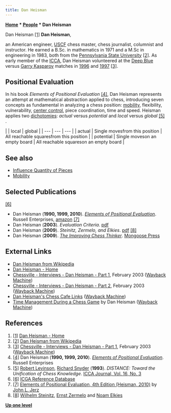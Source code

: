 ```yaml
---
title: Dan Heisman
---
```

**[Home](Home "Home") * [People](People "People") * Dan Heisman**

[](File:DanHeisman.jpg) Dan Heisman <a id="cite-note-1" href="#cite-ref-1">[1]</a>
**Dan Heisman**,

an American engineer, [USCF](https://en.wikipedia.org/wiki/United_States_Chess_Federation) chess master, chess journalist,
columnist and instructor. He earned a B.Sc. in mathematics in 1971 and a M.Sc in engineering in 1983, both from the [Pennsylvania State University](https://en.wikipedia.org/wiki/Pennsylvania_State_University) <a id="cite-note-2" href="#cite-ref-2">[2]</a>.
As early member of the [ICCA](ICCA "ICCA"), Dan Heisman volunteered at the [Deep Blue](Deep_Blue "Deep Blue") versus [Garry Kasparov](Garry_Kasparov "Garry Kasparov") matches in [1996](Kasparov_versus_Deep_Blue_1996 "Kasparov versus Deep Blue 1996") and [1997](Kasparov_versus_Deep_Blue_1997 "Kasparov versus Deep Blue 1997") <a id="cite-note-3" href="#cite-ref-3">[3]</a>.

## Positional Evaluation

In his book *Elements of Positional Evaluation* <a id="cite-note-4" href="#cite-ref-4">[4]</a>, Dan Heisman
represents an attempt at mathematical abstraction applied to chess, introducing seven concepts as fundamental in analyzing a chess position: [mobility](Mobility "Mobility"), flexibility, vulnerability, [center control](Center_Control "Center Control"), piece coordination, time and speed.
Heisman applies two [dichotomies](https://en.wikipedia.org/wiki/Dichotomy): *actual* versus *potential* and *local* versus *global* <a id="cite-note-5" href="#cite-ref-5">[5]</a> .

|  |  local
|  global
|
| --- | --- | --- |
|  actual
|  Single movesfrom this position
|  All reachable squaresfrom this position
|
|  potential
|  Single moveson an empty board
|  All reachable squareson an empty board
|

## See also

- [Influence Quantity of Pieces](Influence_Quantity_of_Pieces "Influence Quantity of Pieces")
- [Mobility](Mobility "Mobility")

## Selected Publications

<a id="cite-note-6" href="#cite-ref-6">[6]</a>

- Dan Heisman (**1990, 1999, 2010**). *[Elements of Positional Evaluation](https://www.danheisman.com/elements-of-positional-evaluation.html)*. Russell Enterprises, [amazon](https://www.amazon.com/Elements-Positional-Evaluation-Pieces-Their/dp/1888690585) <a id="cite-note-7" href="#cite-ref-7">[7]</a>
- Dan Heisman (**2003**). *Evaluation Criteria*. [pdf](http://web.archive.org/web/20101205141047/http://www.chesscafe.com/text/heisman27.pdf)
- Dan Heisman (**2009**). *Steinitz, Zermelo, and Elkies*. [pdf](http://web.archive.org/web/20110514132222/http://www.chesscafe.com/text/skittles358.pdf) <a id="cite-note-8" href="#cite-ref-8">[8]</a>
- Dan Heisman (**2009**). *[The Improving Chess Thinker](https://www.danheisman.com/the-improving-chess-thinker.html)*. [Mongoose Press](https://mongoosepress.com/)

## External Links

- [Dan Heisman from Wikipedia](https://en.wikipedia.org/wiki/Dan_Heisman)
- [Dan Heisman - Home](https://www.danheisman.com/)
- [Chessville - Interviews - Dan Heisman - Part 1](http://web.archive.org/web/20070204023455/http://www.chessville.com/editorials/Interviews/Heisman_Part_1.htm), February 2003 ([Wayback Machine](https://en.wikipedia.org/wiki/Wayback_Machine))
- [Chessville - Interviews - Dan Heisman - Part 2](http://web.archive.org/web/20070203205428/http://www.chessville.com/Editorials/Interviews/Heisman_Part_2.htm), February 2003 ([Wayback Machine](https://en.wikipedia.org/wiki/Wayback_Machine))
- [Dan Heisman's Chess Cafe Links](http://web.archive.org/web/20100316210428/http://home.comcast.net/~danheisman/Articles/Novice_Nook_Links.htm) ([Wayback Machine](https://en.wikipedia.org/wiki/Wayback_Machine))
- [Time Management During a Chess Game](http://web.archive.org/web/20100615030345/http://www.chesscafe.com/text/time.txt) by Dan Heisman ([Wayback Machine](https://en.wikipedia.org/wiki/Wayback_Machine))

## References

1. <a id="cite-ref-1" href="#cite-note-1">[1]</a> [Dan Heisman - Home](https://www.danheisman.com/)
1. <a id="cite-ref-2" href="#cite-note-2">[2]</a> [Dan Heisman from Wikipedia](https://en.wikipedia.org/wiki/Dan_Heisman)
1. <a id="cite-ref-3" href="#cite-note-3">[3]</a> [Chessville - Interviews - Dan Heisman - Part 1](http://web.archive.org/web/20070204023455/http://www.chessville.com/editorials/Interviews/Heisman_Part_1.htm), February 2003 ([Wayback Machine](https://en.wikipedia.org/wiki/Wayback_Machine))
1. <a id="cite-ref-4" href="#cite-note-4">[4]</a> Dan Heisman (**1990, 1999, 2010**). *[Elements of Positional Evaluation](https://www.danheisman.com/elements-of-positional-evaluation.html)*. Russell Enterprises
1. <a id="cite-ref-5" href="#cite-note-5">[5]</a> [Robert Levinson](Robert_Levinson "Robert Levinson"), [Richard Snyder](Richard_Snyder "Richard Snyder") (**1993**). *DISTANCE: Toward the Unification of Chess Knowledge*. [ICCA Journal, Vol. 16, No. 3](ICGA_Journal#16_3 "ICGA Journal")
1. <a id="cite-ref-6" href="#cite-note-6">[6]</a> [ICGA Reference Database](ICGA_Journal#RefDB "ICGA Journal")
1. <a id="cite-ref-7" href="#cite-note-7">[7]</a> [Elements of Positional Evaluation, 4th Edition (Heisman, 2010)](https://www.johnljerz.com/superduper/tlxdownloadsiteMAIN/id903.html) by [John L. Jerz](John_L._Jerz "John L. Jerz")
1. <a id="cite-ref-8" href="#cite-note-8">[8]</a> [Wilhelm Steinitz](https://en.wikipedia.org/wiki/Wilhelm_Steinitz), [Ernst Zermelo](Ernst_Zermelo "Ernst Zermelo") and [Noam Elkies](Noam_Elkies "Noam Elkies")

**[Up one level](People "People")**

